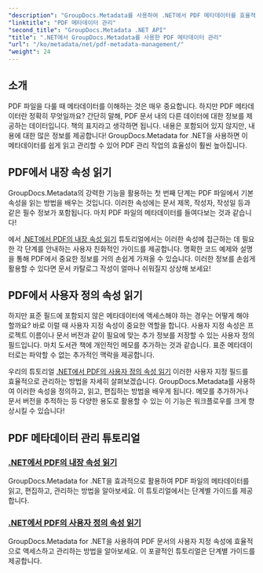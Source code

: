 ```yaml
---
"description": "GroupDocs.Metadata를 사용하여 .NET에서 PDF 메타데이터를 효율적으로 관리하는 방법을 알아보세요. 이 포괄적인 가이드는 메타데이터 추가, 편집 및 추출부터 .NET 애플리케이션에서 원활하게 구현하기 위한 모범 사례까지 모든 것을 다룹니다."
"linktitle": "PDF 메타데이터 관리"
"second_title": "GroupDocs.Metadata .NET API"
"title": ".NET에서 GroupDocs.Metadata를 사용한 PDF 메타데이터 관리"
"url": "/ko/metadata/net/pdf-metadata-management/"
"weight": 24
---
```


## 소개

PDF 파일을 다룰 때 메타데이터를 이해하는 것은 매우 중요합니다. 하지만 PDF 메타데이터란 정확히 무엇일까요? 간단히 말해, PDF 문서 내의 다른 데이터에 대한 정보를 제공하는 데이터입니다. 책의 표지라고 생각하면 됩니다. 내용은 포함되어 있지 않지만, 내용에 대한 많은 정보를 제공합니다! GroupDocs.Metadata for .NET을 사용하면 이 메타데이터를 쉽게 읽고 관리할 수 있어 PDF 관리 작업의 효율성이 훨씬 높아집니다.

## PDF에서 내장 속성 읽기

GroupDocs.Metadata의 강력한 기능을 활용하는 첫 번째 단계는 PDF 파일에서 기본 속성을 읽는 방법을 배우는 것입니다. 이러한 속성에는 문서 제목, 작성자, 작성일 등과 같은 필수 정보가 포함됩니다. 마치 PDF 파일의 메타데이터를 들여다보는 것과 같습니다!

에서 [.NET에서 PDF의 내장 속성 읽기](./reading-built-in-properties-from-pdf/) 튜토리얼에서는 이러한 속성에 접근하는 데 필요한 각 단계를 안내하는 사용자 친화적인 가이드를 제공합니다. 명확한 코드 예제와 설명을 통해 PDF에서 중요한 정보를 거의 손쉽게 가져올 수 있습니다. 이러한 정보를 손쉽게 활용할 수 있다면 문서 카탈로그 작성이 얼마나 쉬워질지 상상해 보세요!

## PDF에서 사용자 정의 속성 읽기

하지만 표준 필드에 포함되지 않은 메타데이터에 액세스해야 하는 경우는 어떻게 해야 할까요? 바로 이럴 때 사용자 지정 속성이 중요한 역할을 합니다. 사용자 지정 속성은 프로젝트 이름이나 문서 버전과 같이 필요에 맞는 추가 정보를 저장할 수 있는 사용자 정의 필드입니다. 마치 도서관 책에 개인적인 메모를 추가하는 것과 같습니다. 표준 메타데이터로는 파악할 수 없는 추가적인 맥락을 제공합니다.

우리의 튜토리얼 [.NET에서 PDF의 사용자 정의 속성 읽기](./reading-custom-properties-from-pdf/) 이러한 사용자 지정 필드를 효율적으로 관리하는 방법을 자세히 살펴보겠습니다. GroupDocs.Metadata를 사용하여 이러한 속성을 정의하고, 읽고, 편집하는 방법을 배우게 됩니다. 메모를 추가하거나 문서 버전을 추적하는 등 다양한 용도로 활용할 수 있는 이 기능은 워크플로우를 크게 향상시킬 수 있습니다!

## PDF 메타데이터 관리 튜토리얼
### [.NET에서 PDF의 내장 속성 읽기](./reading-built-in-properties-from-pdf/)
GroupDocs.Metadata for .NET을 효과적으로 활용하여 PDF 파일의 메타데이터를 읽고, 편집하고, 관리하는 방법을 알아보세요. 이 튜토리얼에서는 단계별 가이드를 제공합니다.
### [.NET에서 PDF의 사용자 정의 속성 읽기](./reading-custom-properties-from-pdf/)
GroupDocs.Metadata for .NET을 사용하여 PDF 문서의 사용자 지정 속성에 효율적으로 액세스하고 관리하는 방법을 알아보세요. 이 포괄적인 튜토리얼은 단계별 가이드를 제공합니다.